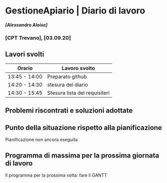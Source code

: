 
# GestioneApiario | Diario di lavoro
##### [Alessandro Aloise]
### [CPT Trevano], [03.09.20]

## Lavori svolti


|Orario        |Lavoro svolto                                   |
|--------------|------------------------------------------------|
|13:45 - 14:00 |Preparato github                                |
|14:20 - 14:30 |stesura del diario                              |
|14:30 - 15:45 |Stesura lista dei requisiteri                   |


##  Problemi riscontrati e soluzioni adottate



##  Punto della situazione rispetto alla pianificazione
Pianificazione non ancora eseguita 

## Programma di massima per la prossima giornata di lavoro
Il programma per la prossima volta: fare il GANTT